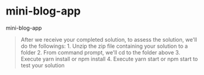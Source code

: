 # mini-blog-app
mini-blog-app


> After we receive your completed solution, to assess the solution, we'll do the followings:
    1. Unzip the zip file containing your solution to a folder
    2. From command prompt, we'll cd to the folder above
    3. Execute yarn install or npm install
    4. Execute yarn start or npm start to test your solution
